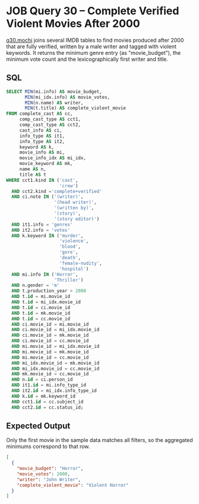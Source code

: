 # JOB Query 30 – Complete Verified Violent Movies After 2000

[q30.mochi](./q30.mochi) joins several IMDB tables to find movies produced after 2000 that are fully verified, written by a male writer and tagged with violent keywords. It returns the minimum genre entry (as "movie_budget"), the minimum vote count and the lexicographically first writer and title.

## SQL
```sql
SELECT MIN(mi.info) AS movie_budget,
       MIN(mi_idx.info) AS movie_votes,
       MIN(n.name) AS writer,
       MIN(t.title) AS complete_violent_movie
FROM complete_cast AS cc,
     comp_cast_type AS cct1,
     comp_cast_type AS cct2,
     cast_info AS ci,
     info_type AS it1,
     info_type AS it2,
     keyword AS k,
     movie_info AS mi,
     movie_info_idx AS mi_idx,
     movie_keyword AS mk,
     name AS n,
     title AS t
WHERE cct1.kind IN ('cast',
                    'crew')
  AND cct2.kind ='complete+verified'
  AND ci.note IN ('(writer)',
                  '(head writer)',
                  '(written by)',
                  '(story)',
                  '(story editor)')
  AND it1.info = 'genres'
  AND it2.info = 'votes'
  AND k.keyword IN ('murder',
                    'violence',
                    'blood',
                    'gore',
                    'death',
                    'female-nudity',
                    'hospital')
  AND mi.info IN ('Horror',
                  'Thriller')
  AND n.gender = 'm'
  AND t.production_year > 2000
  AND t.id = mi.movie_id
  AND t.id = mi_idx.movie_id
  AND t.id = ci.movie_id
  AND t.id = mk.movie_id
  AND t.id = cc.movie_id
  AND ci.movie_id = mi.movie_id
  AND ci.movie_id = mi_idx.movie_id
  AND ci.movie_id = mk.movie_id
  AND ci.movie_id = cc.movie_id
  AND mi.movie_id = mi_idx.movie_id
  AND mi.movie_id = mk.movie_id
  AND mi.movie_id = cc.movie_id
  AND mi_idx.movie_id = mk.movie_id
  AND mi_idx.movie_id = cc.movie_id
  AND mk.movie_id = cc.movie_id
  AND n.id = ci.person_id
  AND it1.id = mi.info_type_id
  AND it2.id = mi_idx.info_type_id
  AND k.id = mk.keyword_id
  AND cct1.id = cc.subject_id
  AND cct2.id = cc.status_id;
```

## Expected Output
Only the first movie in the sample data matches all filters, so the aggregated minimums correspond to that row.
```json
[
  {
    "movie_budget": "Horror",
    "movie_votes": 2000,
    "writer": "John Writer",
    "complete_violent_movie": "Violent Horror"
  }
]
```
